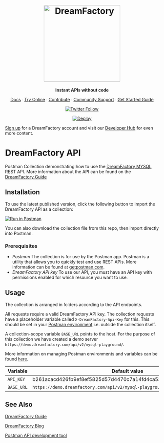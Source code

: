 <h1 align="center">
    <a href="https://dreamfactory.com/">
    <img src="https://raw.githubusercontent.com/dreamfactorysoftware/dreamfactory/master/readme/vertical-logo-fullcolor.png" alt="DreamFactory" width="250" /></a>
</h1>

<p align="center">
    <strong>Instant APIs without code</strong>
</p>

<p align="center">
    <a href="https://wiki.dreamfactory.com">Docs</a> ∙ <a href="https://genie.dreamfactory.com">Try Online</a> ∙ <a href="https://github.com/dreamfactorysoftware/dreamfactory/blob/master/CONTRIBUTING.md">Contribute</a> ∙ <a href="http://community.dreamfactory.com/">Community Support</a> ∙ <a href="http://guide.dreamfactory.com/">Get Started Guide</a>
</p>

<p align="center">
    <a href="https://twitter.com/dfsoftwareinc?lang=en"><img alt="Twitter Follow" src="https://img.shields.io/twitter/follow/dfsoftwareinc.svg?style=social"></a>
</p>

<p align="center">
<a href="https://heroku.com/deploy?template=https://github.com/dreamfactorysoftware/dreamfactory">
  <img src="https://www.herokucdn.com/deploy/button.svg" alt="Deploy">
</a>
</p>


[Sign up](https://genie.dreamfactory.com/register) for a DreamFactory account and visit our [Developer Hub](https://developers.DreamFactory.com) for even more content.

#  DreamFactory API

Postman Collection demonstrating how to use the [DreamFactory MYSQL](https://guide.dreamfactory.com/docs/chapter03.html#generating-a-mysql-backed-api) REST API.
More information about the API can be found on the [DreamFactory Guide](https://developers.DreamFactory.com/api/)

## Installation

To use the latest published version, click the following button to import the DreamFactory API as a collection:

[![Run in Postman](https://s3.amazonaws.com/postman-static/run-button.png)](https://app.getpostman.com/run-collection/5d9ae743a661a15d64bb)

You can also download the collection file from this repo, then import directly into Postman.

### Prerequisites

- *Postman* The collection is for use by the Postman app. Postman is a utility that allows you to quickly test and use REST APIs. More information can be found at [getpostman.com](https://www.getpostman.com/).
- *DreamFactory API key* To use our API, you must have an API key with permissions enabled for which resource you want to use.

## Usage

The collection is arranged in folders according to the API endpoints.

All requests require a valid DreamFactory API key.  The collection requests have a placeholder variable called `X-DreamFactory-Api-Key` for this.
This should be set in your [Postman environment](https://learning.postman.com/docs/postman/variables-and-environments/variables/#understanding-variables-and-environments) i.e. outside the collection itself.

A collection-scope variable `BASE_URL` points to the host. For the purpose of this collection we have created a demo server `https://demo.dreamfactory.com/api/v2/mysql-playground/`.


More information on managing Postman environments and variables can be found [here](https://www.getpostman.com/docs/v6/postman/environments_and_globals/variables).

|Variable  |Default value               |Set in         |
|----------|----------------------------|---------------|
|`API_KEY` |b261acacd426fb9ef8ef5825d57d4470c7a14fd4ca5350b00dd015bb3bdcd6e6                          |Collection    |-                |-      |
|`BASE_URL`|`https://demo.dreamfactory.com/api/v2/mysql-playground/` |Collection     |Environment      |



## See Also

[DreamFactory Guide](https://guide.dreamfactory.com/docs/)

[DreamFactory Blog](https://blog.dreamfactory.com/)

[Postman API development tool](https://www.getpostman.com/)
